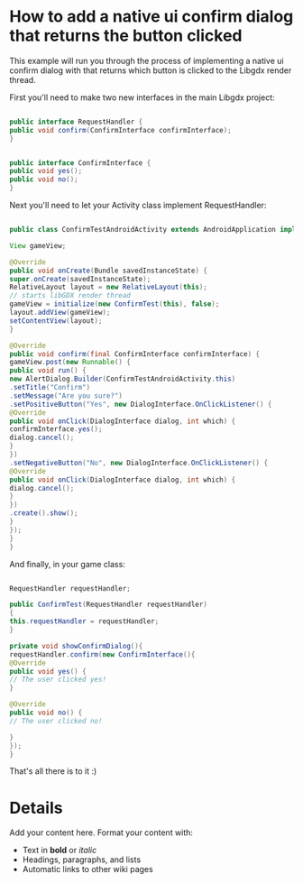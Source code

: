 # How to add a native ui confirm dialog that returns the button clicked #

This example will run you through the process of implementing a native ui confirm dialog with that returns which button is clicked to the Libgdx render thread.

First you'll need to make two new interfaces in the main Libgdx project:

```java

public interface RequestHandler {
public void confirm(ConfirmInterface confirmInterface);
}
```

```java

public interface ConfirmInterface {
public void yes();
public void no();
}
```

Next you'll need to let your Activity class implement RequestHandler:
```java

public class ConfirmTestAndroidActivity extends AndroidApplication implements RequestHandler {

View gameView;

@Override
public void onCreate(Bundle savedInstanceState) {
super.onCreate(savedInstanceState);
RelativeLayout layout = new RelativeLayout(this);
// starts libGDX render thread
gameView = initialize(new ConfirmTest(this), false);
layout.addView(gameView);
setContentView(layout);
}

@Override
public void confirm(final ConfirmInterface confirmInterface) {
gameView.post(new Runnable() {
public void run() {
new AlertDialog.Builder(ConfirmTestAndroidActivity.this)
.setTitle("Confirm")
.setMessage("Are you sure?")
.setPositiveButton("Yes", new DialogInterface.OnClickListener() {
@Override
public void onClick(DialogInterface dialog, int which) {
confirmInterface.yes();
dialog.cancel();
}
})
.setNegativeButton("No", new DialogInterface.OnClickListener() {
@Override
public void onClick(DialogInterface dialog, int which) {
dialog.cancel();
}
})
.create().show();
}
});
}
}
```

And finally, in your game class:

```java

RequestHandler requestHandler;

public ConfirmTest(RequestHandler requestHandler)
{
this.requestHandler = requestHandler;
}

private void showConfirmDialog(){
requestHandler.confirm(new ConfirmInterface(){
@Override
public void yes() {
// The user clicked yes!
}

@Override
public void no() {
// The user clicked no!

}
});
}
```

That's all there is to it :)



# Details #

Add your content here.  Format your content with:
  * Text in **bold** or _italic_
  * Headings, paragraphs, and lists
  * Automatic links to other wiki pages